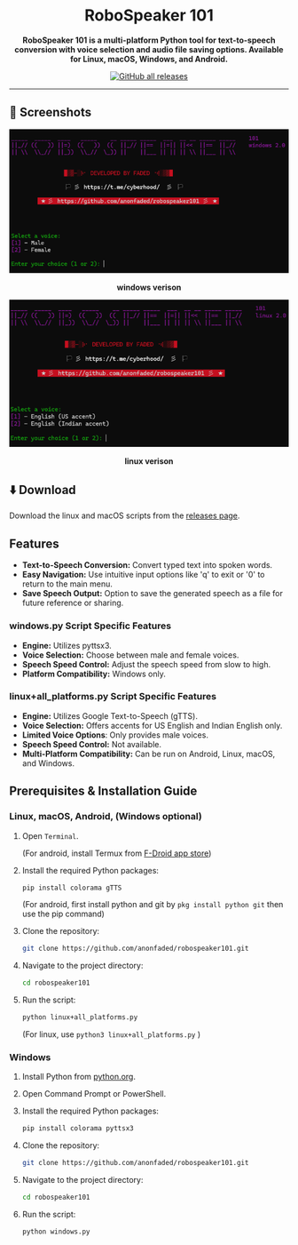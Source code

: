 <div align="center">

# RoboSpeaker 101

**RoboSpeaker 101 is a multi-platform Python tool for text-to-speech conversion with voice selection and audio file saving options. Available for Linux, macOS, Windows, and Android.**

[![GitHub all releases](https://img.shields.io/github/downloads/anonfaded/robospeaker101/total?label=Downloads&logo=github)](https://github.com/anonfaded/robospeaker101/releases/)

</div>

---

## 📱 Screenshots

<div align="center">
<img src="/img/1.png" style="width: 700px; height: auto;" >

__windows verison__

<img src="/img/2.png" style="width: 700px; height: auto;" >

__linux verison__

</div>

## ⬇️ Download

Download the linux and macOS scripts from the [releases page](https://github.com/anonfaded/robospeaker101/releases/tag/v2.0).


## Features

- **Text-to-Speech Conversion:** Convert typed text into spoken words.
- **Easy Navigation:** Use intuitive input options like 'q' to exit or '0' to return to the main menu.
- **Save Speech Output:** Option to save the generated speech as a file for future reference or sharing.

### windows.py Script Specific Features

- **Engine:** Utilizes pyttsx3.
- **Voice Selection:** Choose between male and female voices.
- **Speech Speed Control:** Adjust the speech speed from slow to high.
- **Platform Compatibility:** Windows only.

### linux+all_platforms.py Script Specific Features

- **Engine:** Utilizes Google Text-to-Speech (gTTS).
- **Voice Selection:** Offers accents for US English and Indian English only.
- **Limited Voice Options**: Only provides male voices.
- **Speech Speed Control:** Not available.
- **Multi-Platform Compatibility:** Can be run on Android, Linux, macOS, and Windows.


## Prerequisites & Installation Guide

### Linux, macOS, Android, (Windows optional)
1. Open `Terminal`.

    (For android, install Termux from [F-Droid app store](https://f-droid.org/F-Droid.apk))

2. Install the required Python packages: 
   ```bash
   pip install colorama gTTS
   ```
   (For android, first install python and git by `pkg install python git` then use the pip command)

3. Clone the repository: 
   ```bash
   git clone https://github.com/anonfaded/robospeaker101.git
   ```

4. Navigate to the project directory: 
   ```bash
   cd robospeaker101
   ```

5. Run the script:
   ```bash
   python linux+all_platforms.py
   ```
   (For linux, use `python3 linux+all_platforms.py` )
   
### Windows

1. Install Python from [python.org](https://www.python.org/downloads/).

2. Open Command Prompt or PowerShell.

3. Install the required Python packages:
   ```bash
   pip install colorama pyttsx3
   ```

4. Clone the repository:
    ```bash
    git clone https://github.com/anonfaded/robospeaker101.git
    ```

5. Navigate to the project directory:
    ```bash
    cd robospeaker101
    ```

6. Run the script:
    ```bash
    python windows.py
    ```